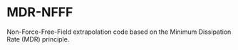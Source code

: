 # MDR-NFFF

Non-Force-Free-Field extrapolation code based on the Minimum Dissipation Rate (MDR)
principle.

